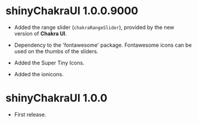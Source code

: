 # shinyChakraUI 1.0.0.9000

* Added the range slider (`chakraRangeSlider`), provided by the new version of 
**Chakra UI**.

* Dependency to the 'fontawesome' package. Fontawesome icons can be used on 
the thumbs of the sliders.

* Added the Super Tiny Icons.

* Added the ionicons.



# shinyChakraUI 1.0.0

* First release.
